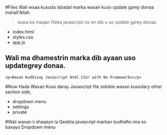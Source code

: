 #Files Wali wxaa kusoda isbadal marka waxan kuso update garey donaa inshall'Allah.


>waxa ka maqan fileka javascript oo an dib u so update garey donaa.


* index.html
* styles.css
* app.js

  
## Wali ma dhamestrin marka dib ayaan uso updategrey donaa.

`<p>Waxan Kudhisay Javascript Html CSS! with No Frameworks</p>`


#Now Hada Waxan Kuso daray Javascript file sidokle waxan kusodary other section side,

* dropdown menu
* settings
* private
  
#Wali waxan ii shaqeyn la Qeebta javascript markan kudhafto ima so baxayo Dropdown menu

